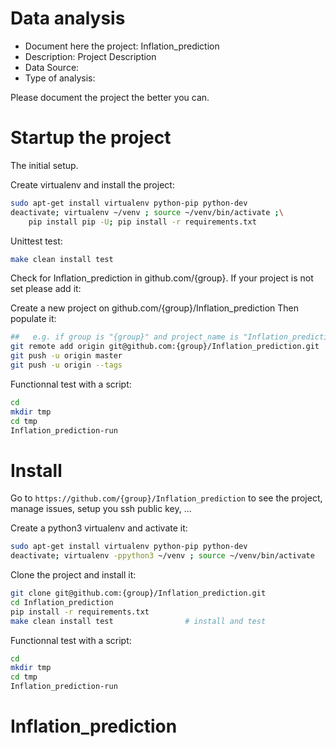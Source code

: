 # Data analysis
- Document here the project: Inflation_prediction
- Description: Project Description
- Data Source:
- Type of analysis:

Please document the project the better you can.

# Startup the project

The initial setup.

Create virtualenv and install the project:
```bash
sudo apt-get install virtualenv python-pip python-dev
deactivate; virtualenv ~/venv ; source ~/venv/bin/activate ;\
    pip install pip -U; pip install -r requirements.txt
```

Unittest test:
```bash
make clean install test
```

Check for Inflation_prediction in github.com/{group}. If your project is not set please add it:

Create a new project on github.com/{group}/Inflation_prediction
Then populate it:

```bash
##   e.g. if group is "{group}" and project_name is "Inflation_prediction"
git remote add origin git@github.com:{group}/Inflation_prediction.git
git push -u origin master
git push -u origin --tags
```

Functionnal test with a script:

```bash
cd
mkdir tmp
cd tmp
Inflation_prediction-run
```

# Install

Go to `https://github.com/{group}/Inflation_prediction` to see the project, manage issues,
setup you ssh public key, ...

Create a python3 virtualenv and activate it:

```bash
sudo apt-get install virtualenv python-pip python-dev
deactivate; virtualenv -ppython3 ~/venv ; source ~/venv/bin/activate
```

Clone the project and install it:

```bash
git clone git@github.com:{group}/Inflation_prediction.git
cd Inflation_prediction
pip install -r requirements.txt
make clean install test                # install and test
```
Functionnal test with a script:

```bash
cd
mkdir tmp
cd tmp
Inflation_prediction-run
```
# Inflation_prediction
